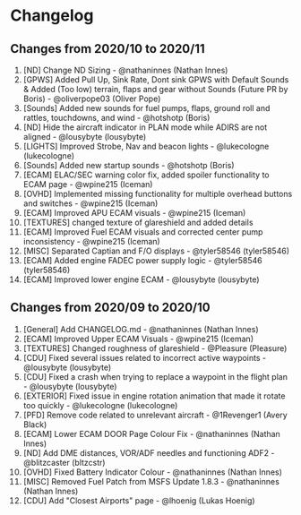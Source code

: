 # Changelog
<!-- ⚠⚠ Please follow the format provided ⚠⚠ -->
<!-- Always use "1." at the start instead of "2. " or "X. " as GitHub will auto renumber everything. -->
<!-- Use the following format below -->
<!--  1. [Changed Area] Title of changes - @github username (Name)  -->
## Changes from 2020/10 to 2020/11
1. [ND] Change ND Sizing - @nathaninnes (Nathan Innes)
2. [GPWS] Added Pull Up, Sink Rate, Dont sink GPWS with Default Sounds & Added (Too low) terrain, flaps and gear without Sounds (Future PR by Boris) - @oliverpope03 (Oliver Pope)
3. [Sounds] Added new sounds for fuel pumps, flaps, ground roll and rattles, touchdowns, and wind - @hotshotp (Boris)
4. [ND] Hide the aircraft indicator in PLAN mode while ADIRS are not aligned - @lousybyte (lousybyte)
5. [LIGHTS] Improved Strobe, Nav and beacon lights - @lukecologne (lukecologne)
6. [Sounds] Added new startup sounds - @hotshotp (Boris)
7. [ECAM] ELAC/SEC warning color fix, added spoiler functionality to ECAM page - @wpine215 (Iceman)
8. [OVHD] Implemented missing functionality for multiple overhead buttons and switches - @wpine215 (Iceman)
9. [ECAM] Improved APU ECAM visuals - @wpine215 (Iceman)
10. [TEXTURES] changed texture of glareshield and added details
11. [ECAM] Improved Fuel ECAM visuals and corrected center pump inconsistency - @wpine215 (Iceman)
12. [MISC] Separated Captian and F/O displays - @tyler58546 (tyler58546)
13. [ECAM] Added engine FADEC power supply logic - @tyler58546 (tyler58546)
14. [ECAM] Improved lower engine ECAM - @lousybyte (lousybyte)

## Changes from 2020/09 to 2020/10
1. [General] Add CHANGELOG.md - @nathaninnes (Nathan Innes)
1. [ECAM] Improved Upper ECAM Visuals - @wpine215 (Iceman)
1. [TEXTURES] Changed roughness of glareshield - @Pleasure (Pleasure)
1. [CDU] Fixed several issues related to incorrect active waypoints - @lousybyte (lousybyte)
1. [CDU] Fixed a crash when trying to replace a waypoint in the flight plan - @lousybyte (lousybyte)
1. [EXTERIOR] Fixed issue in engine rotation animation that made it rotate too quickly - @lukecologne (lukecologne)
1. [PFD] Remove code related to unrelevant aircraft - @1Revenger1 (Avery Black)
1. [ECAM] Lower ECAM DOOR Page Colour Fix - @nathaninnes (Nathan Innes)
1. [ND] Add DME distances, VOR/ADF needles and functioning ADF2 - @blitzcaster (bltzcstr)
1. [OVHD] Fixed Battery Indicator Colour - @nathaninnes (Nathan Innes)
1. [MISC] Removed Fuel Patch from MSFS Update 1.8.3 - @nathaninnes (Nathan Innes)
1. [CDU] Add "Closest Airports" page - @lhoenig (Lukas Hoenig)
